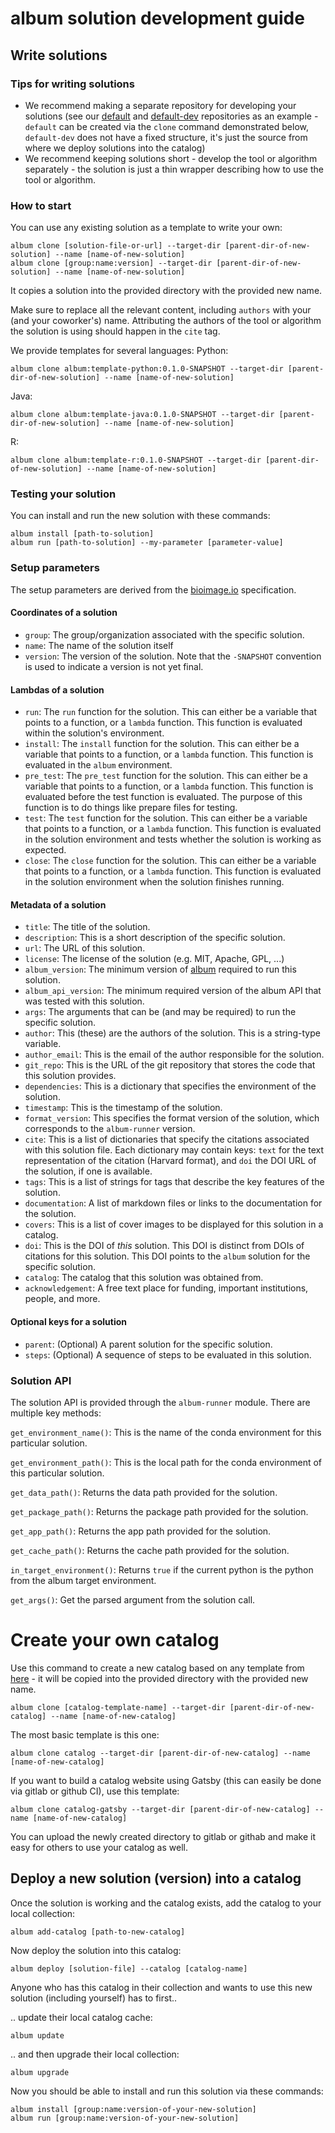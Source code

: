 album solution development guide
================================

## Write solutions
### Tips for writing solutions
- We recommend making a separate repository for developing your solutions (see our [default](https://gitlab.com/album-app/catalogs/default) and [default-dev](https://gitlab.com/album-app/catalogs/default) repositories as an example - `default` can be created via the `clone` command demonstrated below, `default-dev` does not have a fixed structure, it's just the source from where we deploy solutions into the catalog) 
- We recommend keeping solutions short - develop the tool or algorithm separately - the solution is just a thin wrapper describing how to use the tool or algorithm.

### How to start
You can use any existing solution as a template to write your own:
```
album clone [solution-file-or-url] --target-dir [parent-dir-of-new-solution] --name [name-of-new-solution]
album clone [group:name:version] --target-dir [parent-dir-of-new-solution] --name [name-of-new-solution]
```
It copies a solution into the provided directory with the provided new name.

Make sure to replace all the relevant content, including `authors` with your (and your coworker's) name. Attributing the authors of the tool or algorithm the solution is using should happen in the `cite` tag.

We provide templates for several languages:
Python:
```
album clone album:template-python:0.1.0-SNAPSHOT --target-dir [parent-dir-of-new-solution] --name [name-of-new-solution]
```
Java:
```
album clone album:template-java:0.1.0-SNAPSHOT --target-dir [parent-dir-of-new-solution] --name [name-of-new-solution]
```
R:
```
album clone album:template-r:0.1.0-SNAPSHOT --target-dir [parent-dir-of-new-solution] --name [name-of-new-solution]
```

### Testing your solution
You can install and run the new solution with these commands:
```
album install [path-to-solution]
album run [path-to-solution] --my-parameter [parameter-value]
```

### Setup parameters
The setup parameters are derived from the [bioimage.io]() specification.

#### Coordinates of a solution

* `group`: The group/organization associated with the specific solution.
* `name`: The name of the solution itself
* `version`: The version of the solution. Note that the `-SNAPSHOT`
  convention is used to indicate a version is not yet final.

#### Lambdas of a solution
* `run`: The `run` function for the solution. This can either be a
  variable that points to a function, or a `lambda` function. This
  function is evaluated within the solution's environment.
* `install`: The `install` function for the solution. This can either be a
  variable that points to a function, or a `lambda` function. This
  function is evaluated in the `album` environment.
* `pre_test`: The `pre_test` function for the solution. This can either be a
  variable that points to a function, or a `lambda` function. This
  function is evaluated before the test function is evaluated. The
  purpose of this function is to do things like prepare files for testing.
* `test`: The `test` function for the solution. This can either be a
  variable that points to a function, or a `lambda` function. This
  function is evaluated in the solution environment and tests whether
  the solution is working as expected.
* `close`: The `close` function for the solution. This can either be a
 variable that points to a function, or a `lambda` function. This
 function is evaluated in the solution environment when the solution
 finishes running.
  
#### Metadata of a solution
* `title`: The title of the solution.
* `description`: This is a short description of the specific solution.
* `url`: The URL of this solution.
* `license`: The license of the solution (e.g. MIT, Apache, GPL, ...)
* `album_version`: The minimum version of
  [album](https://album.solutions) required to run this solution.
* `album_api_version`: The minimum  required version of the album API
   that was tested with this solution.
* `args`: The arguments that can be (and may be required) to run the
  specific solution.
* `author`: This (these) are the authors of the solution. This is a
  string-type variable.
* `author_email`: This is the email of the author responsible for the solution.
* `git_repo`: This is the URL of the git repository that stores the
  code that this solution provides.
* `dependencies`: This is a dictionary that specifies the environment
  of the solution.
* `timestamp`: This is the timestamp of the solution.
* `format_version`: This specifies the format version of the solution,
  which corresponds to the `album-runner` version.
* `cite`: This is a list of dictionaries that specify the citations
  associated with this solution file. Each dictionary may contain
  keys: `text` for the text representation of the citation (Harvard
  format), and `doi` the DOI URL of the solution, if one is available.
* `tags`: This is a list of strings for tags that describe the key features of 
  the solution.
* `documentation`: A list of markdown files or links to the documentation for the solution.
* `covers`: This is a list of cover images to be displayed for this
  solution in a catalog.
* `doi`: This is the DOI of *this* solution. This DOI is distinct from
  DOIs of citations for this solution. This DOI points to the `album`
  solution for the specific solution.
* `catalog`: The catalog that this solution was obtained from.
* `acknowledgement`: A free text place for funding, important institutions, people, and more. 

#### Optional keys for a solution
* `parent`: (Optional) A parent solution for the specific solution.
* `steps`: (Optional) A sequence of steps to be evaluated in this solution.

### Solution API

The solution API is provided through the `album-runner` module. There
are multiple key methods:

`get_environment_name()`:  This is the name of the
conda environment for this particular solution.  

`get_environment_path()`:  This is the local path for
the conda environment of this particular solution.  

`get_data_path()`: Returns the data path provided for the solution.

`get_package_path()`: Returns the package path provided for the solution.

`get_app_path()`: Returns the app path provided for the solution.

`get_cache_path()`: Returns the cache path provided for the solution.

`in_target_environment()`: Returns `true` if the current python is the
python from the album target environment.

`get_args()`: Get the parsed argument from the solution call.

# Create your own catalog
Use this command to create a new catalog based on any template from [here](https://gitlab.com/album-app/catalogs/templates) - it will be copied into the provided directory with the provided new name.
```
album clone [catalog-template-name] --target-dir [parent-dir-of-new-catalog] --name [name-of-new-catalog]
```
The most basic template is this one:
```
album clone catalog --target-dir [parent-dir-of-new-catalog] --name [name-of-new-catalog]
```
If you want to build a catalog website using Gatsby (this can easily be done via gitlab or github CI), use this template:
```
album clone catalog-gatsby --target-dir [parent-dir-of-new-catalog] --name [name-of-new-catalog]
```
You can upload the newly created directory to gitlab or githab and make it easy for others to use your catalog as well.


## Deploy a new solution (version) into a catalog
Once the solution is working and the catalog exists, add the catalog to your local collection:
```
album add-catalog [path-to-new-catalog]
```
Now deploy the solution into this catalog:
```
album deploy [solution-file] --catalog [catalog-name]
```
Anyone who has this catalog in their collection and wants to use this new solution (including yourself) has to first..

.. update their local catalog cache:
```
album update
```
..  and then upgrade their local collection:
```
album upgrade
```
Now you should be able to install and run this solution via these commands:
```
album install [group:name:version-of-your-new-solution]
album run [group:name:version-of-your-new-solution]
```
